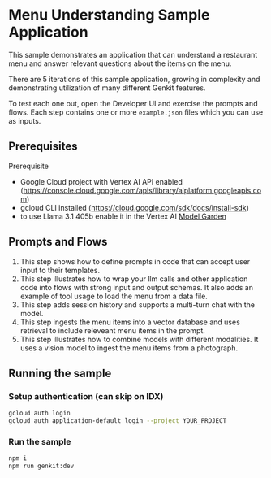 # Menu Understanding Sample Application

This sample demonstrates an application that can understand a restaurant menu and answer relevant questions about the items on the menu.

There are 5 iterations of this sample application, growing in complexity and demonstrating utilization of many different Genkit features.

To test each one out, open the Developer UI and exercise the prompts and flows. Each step contains one or more `example.json` files which you can use as inputs.

## Prerequisites

Prerequisite
- Google Cloud project with Vertex AI API enabled (https://console.cloud.google.com/apis/library/aiplatform.googleapis.com)
- gcloud CLI installed (https://cloud.google.com/sdk/docs/install-sdk)
- to use Llama 3.1 405b enable it in the Vertex AI [Model Garden](https://console.cloud.google.com/vertex-ai/publishers/meta/model-garden/llama3-405b-instruct-maas)

## Prompts and Flows

1. This step shows how to define prompts in code that can accept user input to their templates.
2. This step illustrates how to wrap your llm calls and other application code into flows with strong input and output schemas.
   It also adds an example of tool usage to load the menu from a data file.
3. This step adds session history and supports a multi-turn chat with the model.
4. This step ingests the menu items into a vector database and uses retrieval to include releveant menu items in the prompt.
5. This step illustrates how to combine models with different modalities. It uses a vision model to ingest the menu items from a photograph.

## Running the sample

### Setup authentication (can skip on IDX)

```bash
gcloud auth login
gcloud auth application-default login --project YOUR_PROJECT
```

### Run the sample

```bash
npm i
npm run genkit:dev
```

